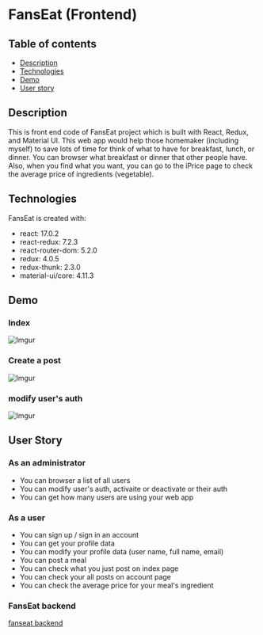 # FansEat (Frontend)

## Table of contents

- [Description](#description)
- [Technologies](#technologies)
- [Demo](#demo)
- [User story](#user-story)

## Description

This is front end code of FansEat project which is built with React, Redux, and Material UI. This web app would help those homemaker (including myself) to save lots of time for think of what to have for breakfast, lunch, or dinner. You can browser what breakfast or dinner that other people have. Also, when you find what you want, you can go to the iPrice page to check the average price of ingredients (vegetable).

## Technologies

FansEat is created with:

- react: 17.0.2
- react-redux: 7.2.3
- react-router-dom: 5.2.0
- redux: 4.0.5
- redux-thunk: 2.3.0
- material-ui/core: 4.11.3

## Demo

### Index

![Imgur](https://i.imgur.com/Hu0GqrT.gifv)

### Create a post

![Imgur](https://i.imgur.com/a0VHAOk.gifv)

### modify user's auth

![Imgur](https://i.imgur.com/Ywnxw9e.gifv)

## User Story

### As an administrator

- You can browser a list of all users
- You can modify user's auth, activaite or deactivate or their auth
- You can get how many users are using your web app

### As a user

- You can sign up / sign in an account
- You can get your profile data
- You can modify your profile data (user name, full name, email)
- You can post a meal
- You can check what you just post on index page
- You can check your all posts on account page
- You can check the average price for your meal's ingredient

### FansEat backend

[fanseat backend](https://github.com/oscarwang913/fans_eat_backend)
